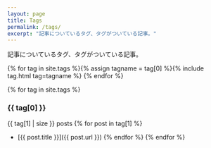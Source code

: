 ```yaml
---
layout: page
title: Tags
permalink: /tags/
excerpt: "記事についているタグ、タグがついている記事。"
---
```


記事についているタグ、タグがついている記事。

{% for tag in site.tags %}{% assign tagname = tag[0] %}{% include tag.html tag=tagname %} {% endfor %}

{% for tag in site.tags %}
### {{ tag[0] }}
{{ tag[1] | size }} posts
  {% for post in tag[1] %}
 - [{{ post.title }}]({{ post.url }})
  {% endfor %}
{% endfor %}